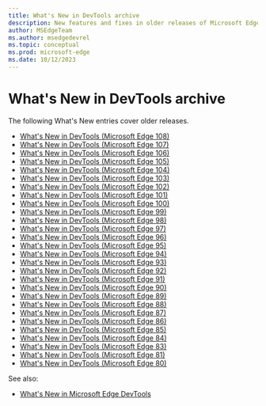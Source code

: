 ```yaml
---
title: What's New in DevTools archive
description: New features and fixes in older releases of Microsoft Edge DevTools.
author: MSEdgeTeam
ms.author: msedgedevrel
ms.topic: conceptual
ms.prod: microsoft-edge
ms.date: 10/12/2023
---
```

# What's New in DevTools archive

The following What's New entries cover older releases.

<!-- maintenance notes: adjust placement and indent in toc.yml too -->

* [What's New in DevTools (Microsoft Edge 108)](2022/12/devtools-108.md)
* [What's New in DevTools (Microsoft Edge 107)](2022/10/devtools-107.md)
* [What's New in DevTools (Microsoft Edge 106)](2022/09/devtools-106.md)
* [What's New in DevTools (Microsoft Edge 105)](2022/09/devtools-105.md)
* [What's New in DevTools (Microsoft Edge 104)](2022/08/devtools-104.md)
* [What's New in DevTools (Microsoft Edge 103)](2022/06/devtools-103.md)
* [What's New in DevTools (Microsoft Edge 102)](2022/05/devtools-102.md)
* [What's New in DevTools (Microsoft Edge 101)](2022/04/devtools-101.md)
* [What's New in DevTools (Microsoft Edge 100)](2022/03/devtools-100.md)
* [What's New in DevTools (Microsoft Edge 99)](2022/03/devtools.md)
* [What's New in DevTools (Microsoft Edge 98)](2022/02/devtools.md)
* [What's New in DevTools (Microsoft Edge 97)](2022/01/devtools.md)
* [What's New in DevTools (Microsoft Edge 96)](2021/11/devtools.md)
* [What's New in DevTools (Microsoft Edge 95)](2021/10/devtools.md)
* [What's New in DevTools (Microsoft Edge 94)](2021/09/devtools.md)
* [What's New in DevTools (Microsoft Edge 93)](2021/07/devtools.md)
* [What's New in DevTools (Microsoft Edge 92)](2021/05/devtools.md)
* [What's New in DevTools (Microsoft Edge 91)](2021/04/devtools.md)
* [What's New in DevTools (Microsoft Edge 90)](2021/02/devtools.md)
* [What's New in DevTools (Microsoft Edge 89)](2021/01/devtools.md)
* [What's New in DevTools (Microsoft Edge 88)](2020/11/devtools.md)
* [What's New in DevTools (Microsoft Edge 87)](2020/10/devtools.md)
* [What's New in DevTools (Microsoft Edge 86)](2020/08/devtools.md)
* [What's New in DevTools (Microsoft Edge 85)](2020/06/devtools.md)
* [What's New in DevTools (Microsoft Edge 84)](2020/05/devtools.md)
* [What's New in DevTools (Microsoft Edge 83)](2020/03/devtools.md)
* [What's New in DevTools (Microsoft Edge 81)](2020/01/devtools.md)
* [What's New in DevTools (Microsoft Edge 80)](2019/12/devtools.md)

See also:
* [What's New in Microsoft Edge DevTools](whats-new.md)
